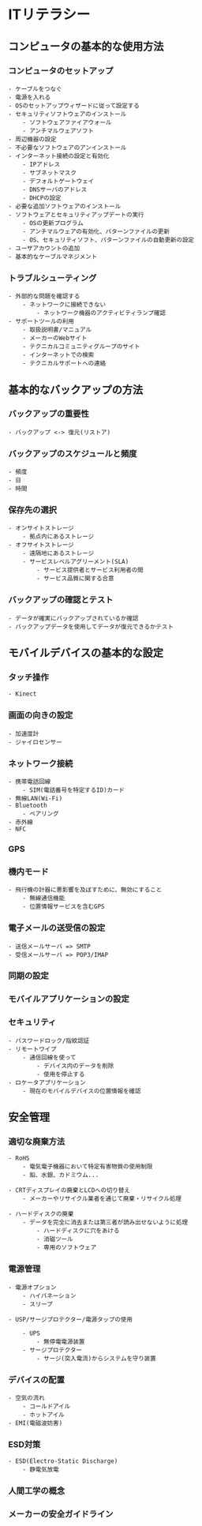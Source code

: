 # ITリテラシー

## コンピュータの基本的な使用方法

### コンピュータのセットアップ

    - ケーブルをつなぐ
    - 電源を入れる
    - OSのセットアップウィザードに従って設定する
    - セキュリティソフトウェアのインストール
        - ソフトウェアファイアウォール
        - アンチマルウェアソフト
    - 周辺機器の設定
    - 不必要なソフトウェアのアンインストール
    - インターネット接続の設定と有効化
        - IPアドレス
        - サブネットマスク
        - デフォルトゲートウェイ
        - DNSサーバのアドレス
        - DHCPの設定
    - 必要な追加ソフトウェアのインストール
    - ソフトウェアとセキュリティアップデートの実行
        - OSの更新プログラム
        - アンチマルウェアの有効化、パターンファイルの更新
        - OS、セキュリティソフト、パターンファイルの自動更新の設定
    - ユーザアカウントの追加
    - 基本的なケーブルマネジメント

### トラブルシューティング

    - 外部的な問題を確認する
        - ネットワークに接続できない
            - ネットワーク機器のアクティビティランプ確認
    - サポートツールの利用
        - 取扱説明書/マニュアル
        - メーカーのWebサイト
        - テクニカルコミュニティグループのサイト
        - インターネットでの検索
        - テクニカルサポートへの連絡

## 基本的なバックアップの方法

### バックアップの重要性

    - バックアップ <-> 復元(リストア)

### バックアップのスケジュールと頻度

    - 頻度
    - 日
    - 時間

### 保存先の選択

    - オンサイトストレージ
        - 拠点内にあるストレージ
    - オフサイトストレージ
        - 遠隔地にあるストレージ
        - サービスレベルアグリーメント(SLA)
            - サービス提供者とサービス利用者の間
            - サービス品質に関する合意

### バックアップの確認とテスト

    - データが確実にバックアップされているか確認
    - バックアップデータを使用してデータが復元できるかテスト

## モバイルデバイスの基本的な設定

### タッチ操作
    
    - Kinect

### 画面の向きの設定

    - 加速度計
    - ジャイロセンサー

### ネットワーク接続

    - 携帯電話回線
        - SIM(電話番号を特定するID)カード
    - 無線LAN(Wi-Fi)
    - Bluetooth
        - ペアリング
    - 赤外線
    - NFC

### GPS

### 機内モード

    - 飛行機の計器に悪影響を及ぼすために、無効にすること
        - 無線通信機能
        - 位置情報サービスを含むGPS

### 電子メールの送受信の設定

    - 送信メールサーバ => SMTP
    - 受信メールサーバ => POP3/IMAP

### 同期の設定

### モバイルアプリケーションの設定

### セキュリティ

    - パスワードロック/指紋認証
    - リモートワイプ
        - 通信回線を使って
            - デバイス内のデータを削除
            - 使用を停止する
    - ロケータアプリケーション
        - 現在のモバイルデバイスの位置情報を確認

## 安全管理

### 適切な廃棄方法

    - RoHS
        - 電気電子機器において特定有害物質の使用制限
        - 鉛、水銀、カドミウム...

    - CRTディスプレイの廃棄とLCDへの切り替え
        - メーカーやリサイクル業者を通じて廃棄・リサイクル処理

    - ハードディスクの廃棄
        - データを完全に消去または第三者が読み出せないように処理
            - ハードディスクに穴をあける
            - 消磁ツール
            - 専用のソフトウェア

### 電源管理

    - 電源オプション
        - ハイバネーション
        - スリープ

    - USP/サージプロテクター/電源タップの使用

        - UPS
            - 無停電電源装置
        - サージプロテクター
            - サージ(突入電流)からシステムを守り装置

### デバイスの配置

    - 空気の流れ
        - コールドアイル
        - ホットアイル
    - EMI(電磁波妨害)

### ESD対策
    - ESD(Electro-Static Discharge)
        - 静電気放電

### 人間工学の概念

### メーカーの安全ガイドライン
